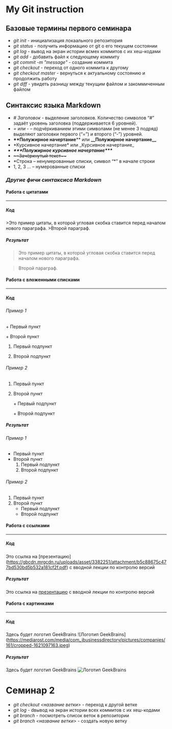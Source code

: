 # **My Git instruction**

## **Базовые термины первого семинара**

* *git init* - инициализация локаального репозитория
* *git status* - получить информацию от git о его текущем состоянии
* *git log* - вывод на экран истории всмех коммитов с их хеш-кодами
* *git add* - добавить файл к следующему коммиту
* *git commit -m "message"* - создание коммита
* *git checkout* - переход от одного коммита к другому
* *git checkout master* - вернуться к актуальному состоянию и продолжить работу 
* *git diff* - увидеть разницу между текущим файлом и закоммиченным файлом

## **Синтаксис языка Markdown**

* *# Заголовок* - выделение заголовков. Количество символов “#” задаёт уровень заголовка 
(поддерживается 6 уровней).
* *= или -* – подчёркиванием этими символами (не менее 3 подряд) выделяют заголовки первого 
(“=”) и второго (“-”) уровней.
* **\*\*Полужирное начертание**** или __\_\_Полужирное начертание\_\___
* \*Курсивное начертание* или \_Курсивное начертание_
* ***\*\*\*Полужирное курсивное начертание\*\*\****
* ~~\~\~Зачёркнутый текст\~\~~~
* \*Строка – ненумерованные списки, символ “*” в начале строки
* 1, 2, 3 … – нумерованные списки

### ***Другие фичи синтаксиса Markdown***

#### **Работа с цитатами**
---
##### Код
\>Это пример цитаты,
в которой угловая скобка
ставится перед началом нового параграфа.
\>Второй параграф. 
##### Результат
>Это пример цитаты,
в которой угловая скобка
ставится перед началом нового параграфа.

>Второй параграф. 


#### **Работа с вложенными списками**
---
##### Код

###### Пример 1
\+ Первый пункт

\+ Второй пункт
  1. Первый подпункт

  2. Второй подпункт

###### Пример 2
1. Первый пункт
2. Второй пункт

    \+ Первый подпункт

    \+ Второй подпункт
##### Результат
###### Пример 1
+ Первый пункт
+ Второй пункт
  1. Первый подпункт
  2. Второй подпункт
###### Пример 2
1. Первый пункт
2. Второй пункт
    + Первый подпункт
    + Второй подпункт


#### **Работа с ссылками**
---
##### Код
Это ссылка на \[презентацию](https://gbcdn.mrgcdn.ru/uploads/asset/3382251/attachment/b5c88675c477bd530bd5b532a181cf2f.pdf) с вводной лекции по контролю версий 
##### Результат
Это ссылка на [презентацию](https://gbcdn.mrgcdn.ru/uploads/asset/3382251/attachment/b5c88675c477bd530bd5b532a181cf2f.pdf) с вводной лекции по контролю версий 

#### **Работа с картинками**
---
##### Код
Здесь будет логотип GeekBrains ![Логотип GeekBrains]\(https://mediarost.com/media/com_jbusinessdirectory/pictures/companies/161/cropped-1621097163.jpeg)
##### Результат
Здесь будет логотип GeekBrains ![Логотип GeekBrains](https://mediarost.com/media/com_jbusinessdirectory/pictures/companies/161/cropped-1621097163.jpeg)


# Семинар 2

* *git checkout <название ветки>* - переход к другой ветке
* *git log* - dвывод на экран истории всех коммитов с их хеш-кодами
* *git branch* - посмотреть список веток в репозитории
* *git branch <название ветки>* - создать новую ветку
